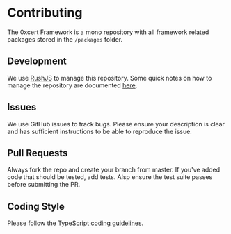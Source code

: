 # Contributing

The 0xcert Framework is a mono repository with all framework related packages stored in the  `/packages` folder.

## Development

We use [RushJS](https://rushjs.io) to manage this repository. Some quick notes on how to manage the repository are documented [here](https://gist.github.com/xpepermint/eecfc6ad6cd7c9f5dcda381aa255738d).

## Issues

We use GitHub issues to track bugs. Please ensure your description is clear and has sufficient instructions to be able to reproduce the issue.

## Pull Requests

Always fork the repo and create your branch from master. If you've added code that should be tested, add tests. Alsp ensure the test suite passes before submitting the PR.

## Coding Style

Please follow the [TypeScript coding guidelines](https://github.com/Microsoft/TypeScript/wiki/Coding-guidelines).

